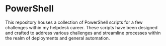 # PowerShell

This repository houses a collection of PowerShell scripts for a few challenges within my helpdesk career. These scripts have been designed and crafted to address various challenges and streamline processes within the realm of deployments and general automation.
